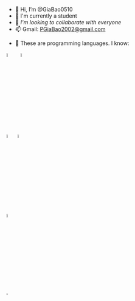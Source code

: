 - 👋 Hi, I’m @GiaBao0510
- 🌱 I'm currently a student
- 💞️ *I'm looking to collaborate with everyone*
- 📫 Gmail: PGiaBao2002@gmail.com
<!---
GiaBao0510/GiaBao0510 is a ✨ special ✨ repository because its `README.md` (this file) appears on your GitHub profile.
You can click the Preview link to take a look at your changes.
--->
- 🔗 These are programming languages. I know:
<!--- Link hinh anh--->

[<img src="https://andeh.co.uk/img/skills/java.png" width="5%"/>](https://www.w3schools.com/java/default.asp) &nbsp; [<img src="https://play-lh.googleusercontent.com/85WnuKkqDY4gf6tndeL4_Ng5vgRk7PTfmpI4vHMIosyq6XQ7ZGDXNtYG2s0b09kJMw" width="5%"/>](https://www.w3schools.com/html/) 

[<img src="https://play-lh.googleusercontent.com/RTAZb9E639F4JBcuBRTPEk9_92I-kaKgBMw4LFxTGhdCQeqWukXh74rTngbQpBVGxqo" width="5%"/>](https://www.w3schools.com/css/default.asp)   [<img src="https://upload.wikimedia.org/wikipedia/commons/thumb/9/99/Unofficial_JavaScript_logo_2.svg/480px-Unofficial_JavaScript_logo_2.svg.png" width="5%"/>](https://www.w3schools.com/js/default.asp)

[<img src="https://cuongquach.com/wp-content/uploads/2016/05/bash-logo.png" width="5%"/>](https://www.tutorialspoint.com/unix/shell_scripting.htm)

[<img src="https://www.simplilearn.com/ice9/course_images/160x160/C-simplilearn.svgz" width="5%" height="3%"/>](https://www.codecademy.com/catalog/language/c)

